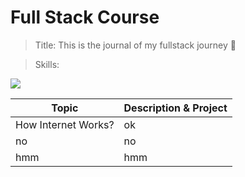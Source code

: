 # Full Stack Course
>Title: This is the journal of my fullstack journey 🚀


>Skills:   
<img src="https://img.shields.io/badge/HTML-239120?style=for-the-badge&logo=html5&logoColor=white"/>

|Topic|  Description & Project|
|----|--------|
 How Internet Works?|ok
no|no
hmm|hmm
